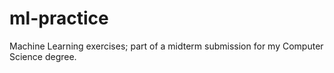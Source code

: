# ml-practice
Machine Learning exercises; part of a midterm submission for my Computer Science degree.
